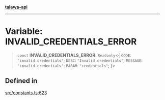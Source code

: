 [**talawa-api**](../../README.md)

***

# Variable: INVALID\_CREDENTIALS\_ERROR

> `const` **INVALID\_CREDENTIALS\_ERROR**: `Readonly`\<\{ `CODE`: `"invalid.credentials"`; `DESC`: `"Invalid credentials"`; `MESSAGE`: `"invalid.credentials"`; `PARAM`: `"credentials"`; \}\>

## Defined in

[src/constants.ts:623](https://github.com/Suyash878/talawa-api/blob/b5a9d8b4a1ea678a3d6f5b710b3721f91a3052fc/src/constants.ts#L623)
